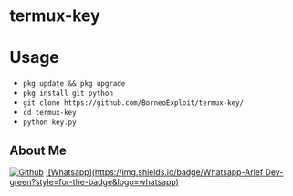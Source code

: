 # termux-key
# Usage
* ```pkg update && pkg upgrade```
* ```pkg install git python```
* ```git clone https://github.com/BorneoExploit/termux-key/```
* ```cd termux-key```
* ```python key.py```

## About Me
[![Github](https://img.shields.io/badge/Github-BorneoExploit-green?style=for-the-badge&logo=github)](https://github.com/BorneoExploit)
[![Whatsapp](https://img.shields.io/badge/Whatsapp-Arief Dev-green?style=for-the-badge&logo=whatsapp)](https://wa.me/6282211591052) 

